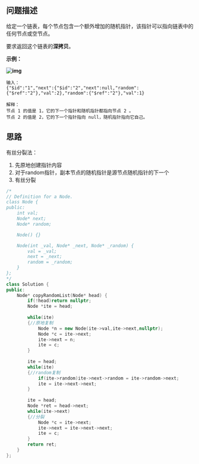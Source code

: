 ## 问题描述

给定一个链表，每个节点包含一个额外增加的随机指针，该指针可以指向链表中的任何节点或空节点。

要求返回这个链表的**深拷贝**。 

 

**示例：**

**![img](https://assets.leetcode-cn.com/aliyun-lc-upload/uploads/2019/02/23/1470150906153-2yxeznm.png)**

```
输入：
{"$id":"1","next":{"$id":"2","next":null,"random":{"$ref":"2"},"val":2},"random":{"$ref":"2"},"val":1}

解释：
节点 1 的值是 1，它的下一个指针和随机指针都指向节点 2 。
节点 2 的值是 2，它的下一个指针指向 null，随机指针指向它自己。
```



## 思路

有丝分裂法：

1. 先原地创建指针内容
2. 对于random指针，副本节点的随机指针是源节点随机指针的下一个
3. 有丝分裂

```cpp
/*
// Definition for a Node.
class Node {
public:
    int val;
    Node* next;
    Node* random;

    Node() {}

    Node(int _val, Node* _next, Node* _random) {
        val = _val;
        next = _next;
        random = _random;
    }
};
*/
class Solution {
public:
    Node* copyRandomList(Node* head) {
        if(!head)return nullptr;
        Node *ite = head;
        
        while(ite)
        {//原地复制
            Node *n = new Node(ite->val,ite->next,nullptr);
            Node *c = ite->next;
            ite->next = n;
            ite = c;
        }
        
        ite = head;
        while(ite)
        {//random复制
            if(ite->random)ite->next->random = ite->random->next;
            ite = ite->next->next;
        }
        
        ite = head;
        Node *ret = head->next;
        while(ite->next)
        {//分裂
            Node *c = ite->next;
            ite->next = ite->next->next;
            ite = c;
        }
        return ret;
    }
};
```

